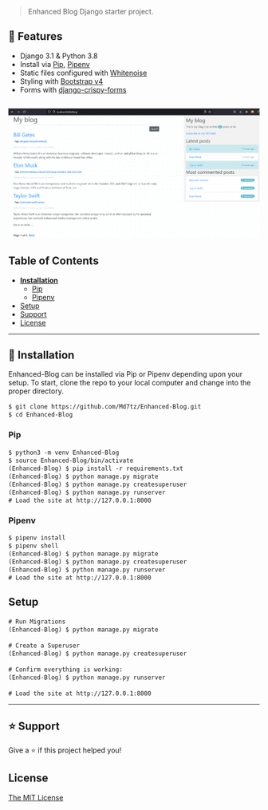 > Enhanced Blog Django starter project.

## 🚀 Features

- Django 3.1 & Python 3.8
- Install via [Pip](https://pypi.org/project/pip/), [Pipenv](https://pypi.org/project/pipenv/)
- Static files configured with [Whitenoise](http://whitenoise.evans.io/en/stable/index.html)
- Styling with [Bootstrap v4](https://github.com/twbs/bootstrap)
- Forms with [django-crispy-forms](https://github.com/django-crispy-forms/django-crispy-forms)

![Homepage](homepage.png)
----

## Table of Contents
* **[Installation](#installation)**
  * [Pip](#pip)
  * [Pipenv](#pipenv)
* [Setup](#setup)
* [Support](#support)
* [License](#license)

----

## 📖 Installation
Enhanced-Blog can be installed via Pip or Pipenv depending upon your setup. To start, clone the repo to your local computer and change into the proper directory.

```
$ git clone https://github.com/Md7tz/Enhanced-Blog.git
$ cd Enhanced-Blog
```

### Pip

```
$ python3 -m venv Enhanced-Blog
$ source Enhanced-Blog/bin/activate
(Enhanced-Blog) $ pip install -r requirements.txt
(Enhanced-Blog) $ python manage.py migrate
(Enhanced-Blog) $ python manage.py createsuperuser
(Enhanced-Blog) $ python manage.py runserver
# Load the site at http://127.0.0.1:8000
```

### Pipenv

```
$ pipenv install
$ pipenv shell
(Enhanced-Blog) $ python manage.py migrate
(Enhanced-Blog) $ python manage.py createsuperuser
(Enhanced-Blog) $ python manage.py runserver
# Load the site at http://127.0.0.1:8000
```

## Setup

```
# Run Migrations
(Enhanced-Blog) $ python manage.py migrate

# Create a Superuser
(Enhanced-Blog) $ python manage.py createsuperuser

# Confirm everything is working:
(Enhanced-Blog) $ python manage.py runserver

# Load the site at http://127.0.0.1:8000
```

----

## ⭐️ Support

Give a ⭐️  if this project helped you!

## License

[The MIT License](LICENSE)
